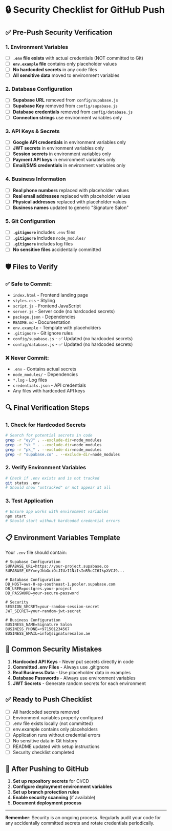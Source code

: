 # 🔒 Security Checklist for GitHub Push

## ✅ Pre-Push Security Verification

### 1. Environment Variables
- [ ] **`.env` file exists** with actual credentials (NOT committed to Git)
- [ ] **`env.example` file** contains only placeholder values
- [ ] **No hardcoded secrets** in any code files
- [ ] **All sensitive data** moved to environment variables

### 2. Database Configuration
- [ ] **Supabase URL** removed from `config/supabase.js`
- [ ] **Supabase Key** removed from `config/supabase.js`
- [ ] **Database credentials** removed from `config/database.js`
- [ ] **Connection strings** use environment variables only

### 3. API Keys & Secrets
- [ ] **Google API credentials** in environment variables only
- [ ] **JWT secrets** in environment variables only
- [ ] **Session secrets** in environment variables only
- [ ] **Payment API keys** in environment variables only
- [ ] **Email/SMS credentials** in environment variables only

### 4. Business Information
- [ ] **Real phone numbers** replaced with placeholder values
- [ ] **Real email addresses** replaced with placeholder values
- [ ] **Physical addresses** replaced with placeholder values
- [ ] **Business names** updated to generic "Signature Salon"

### 5. Git Configuration
- [ ] **`.gitignore`** includes `.env` files
- [ ] **`.gitignore`** includes `node_modules/`
- [ ] **`.gitignore`** includes log files
- [ ] **No sensitive files** accidentally committed

## 🛡️ Files to Verify

### ✅ Safe to Commit:
- `index.html` - Frontend landing page
- `styles.css` - Styling
- `script.js` - Frontend JavaScript
- `server.js` - Server code (no hardcoded secrets)
- `package.json` - Dependencies
- `README.md` - Documentation
- `env.example` - Template with placeholders
- `.gitignore` - Git ignore rules
- `config/supabase.js` - ✅ Updated (no hardcoded secrets)
- `config/database.js` - ✅ Updated (no hardcoded secrets)

### ❌ Never Commit:
- `.env` - Contains actual secrets
- `node_modules/` - Dependencies
- `*.log` - Log files
- `credentials.json` - API credentials
- Any files with hardcoded API keys

## 🔍 Final Verification Steps

### 1. Check for Hardcoded Secrets
```bash
# Search for potential secrets in code
grep -r "eyJ" . --exclude-dir=node_modules
grep -r "sk_" . --exclude-dir=node_modules
grep -r "pk_" . --exclude-dir=node_modules
grep -r "supabase.co" . --exclude-dir=node_modules
```

### 2. Verify Environment Variables
```bash
# Check if .env exists and is not tracked
git status .env
# Should show "untracked" or not appear at all
```

### 3. Test Application
```bash
# Ensure app works with environment variables
npm start
# Should start without hardcoded credential errors
```

## 📋 Environment Variables Template

Your `.env` file should contain:

```env
# Supabase Configuration
SUPABASE_URL=https://your-project.supabase.co
SUPABASE_KEY=eyJhbGciOiJIUzI1NiIsInR5cCI6IkpXVCJ9...

# Database Configuration
DB_HOST=aws-0-ap-southeast-1.pooler.supabase.com
DB_USER=postgres.your-project
DB_PASSWORD=your-secure-password

# Security
SESSION_SECRET=your-random-session-secret
JWT_SECRET=your-random-jwt-secret

# Business Configuration
BUSINESS_NAME=Signature Salon
BUSINESS_PHONE=+971501234567
BUSINESS_EMAIL=info@signaturesalon.ae
```

## 🚨 Common Security Mistakes

1. **Hardcoded API Keys** - Never put secrets directly in code
2. **Committed .env Files** - Always use .gitignore
3. **Real Business Data** - Use placeholder data in examples
4. **Database Passwords** - Always use environment variables
5. **JWT Secrets** - Generate random secrets for each environment

## ✅ Ready to Push Checklist

- [ ] All hardcoded secrets removed
- [ ] Environment variables properly configured
- [ ] .env file exists locally (not committed)
- [ ] env.example contains only placeholders
- [ ] Application runs without credential errors
- [ ] No sensitive data in Git history
- [ ] README updated with setup instructions
- [ ] Security checklist completed

## 🎯 After Pushing to GitHub

1. **Set up repository secrets** for CI/CD
2. **Configure deployment environment variables**
3. **Set up branch protection rules**
4. **Enable security scanning** (if available)
5. **Document deployment process**

---

**Remember**: Security is an ongoing process. Regularly audit your code for any accidentally committed secrets and rotate credentials periodically. 